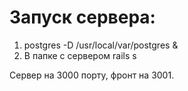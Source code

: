 # Запуск сервера:
1. postgres -D /usr/local/var/postgres &
2. В папке с сервером rails s

Сервер на 3000 порту, фронт на 3001.
